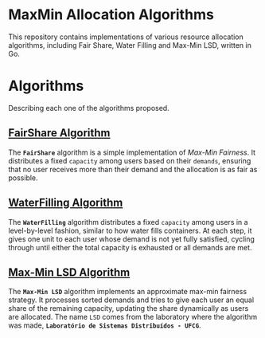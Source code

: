 # MaxMin Allocation Algorithms

This repository contains implementations of various resource allocation algorithms, including Fair Share, Water Filling and Max-Min LSD, written in Go.

# Algorithms

Describing each one of the algorithms proposed.

## [FairShare Algorithm](algorithms/fairshare.go)

The **`FairShare`** algorithm is a simple implementation of *Max-Min Fairness*. It distributes a fixed `capacity` among users based on their `demands`, ensuring that no user receives more than their demand and the allocation is as fair as possible.

## [WaterFilling Algorithm](algorithms/waterfilling.go)

The **`WaterFilling`** algorithm distributes a fixed `capacity` among users in a level-by-level fashion, similar to how water fills containers. At each step, it gives one unit to each user whose demand is not yet fully satisfied, cycling through until either the total capacity is exhausted or all demands are met.

## [Max-Min LSD Algorithm](algorithms/maxmin-lsd.go)

The **`Max-Min LSD`** algorithm implements an approximate max-min fairness strategy. It processes sorted demands and tries to give each user an equal share of the remaining capacity, updating the share dynamically as users are allocated. The name `LSD` comes from the laboratory where the algorithm was made, **`Laboratório de Sistemas Distribuídos - UFCG`**.